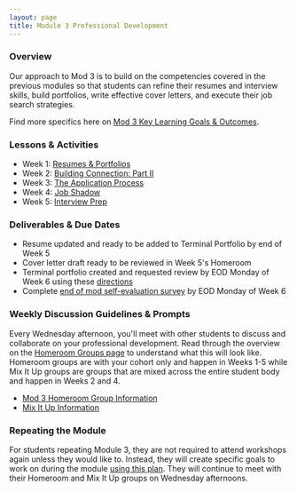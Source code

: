 ```yaml
---
layout: page
title: Module 3 Professional Development
---
```


### Overview
Our approach to Mod 3 is to build on the competencies covered in the previous modules so that students can refine their resumes and interview skills, build portfolios, write effective cover letters, and execute their job search strategies.

Find more specifics here on [Mod 3 Key Learning Goals & Outcomes](/module_three/mod3_learning_goals).

### Lessons & Activities
* Week 1: [Resumes & Portfolios](/module_three/mod3_week1)
* Week 2: [Building Connection: Part II](/module_three/week_2_building_connection_ii)
* Week 3: [The Application Process](/module_three/week_3_application_process_session)
* Week 4: [Job Shadow](/module_three/job_shadow_overview)
* Week 5: [Interview Prep](/module_three/mod3_week5)

### Deliverables & Due Dates

* Resume updated and ready to be added to Terminal Portfolio by end of Week 5 
* Cover letter draft ready to be reviewed in Week 5's Homeroom 
* Terminal portfolio created and requested review by EOD Monday of Week 6 using these [directions](/resources/terminal_directions)
* Complete [end of mod self-evaluation survey](https://airtable.com/shrBZWvdZfHSeey57) by EOD Monday of Week 6

### Weekly Discussion Guidelines & Prompts
Every Wednesday afternoon, you'll meet with other students to discuss and collaborate on your professional development. Read through the overview on the [Homeroom Groups page](/student_discussion_groups/index) to understand what this will look like. Homeroom groups are with your cohort only and happen in Weeks 1-5 while Mix It Up groups are groups that are mixed across the entire student body and happen in Weeks 2 and 4.

* [Mod 3 Homeroom Group Information](/student_discussion_groups/mod3_homeroom_discussion_prompts)
* [Mix It Up Information](/mixed_groups)

### Repeating the Module
For students repeating Module 3, they are not required to attend workshops again unless they would like to. Instead, they will create specific goals to work on during the module [using this plan](/module_three/m3_repeat_plan). They will continue to meet with their Homeroom and Mix It Up groups on Wednesday afternoons. 
